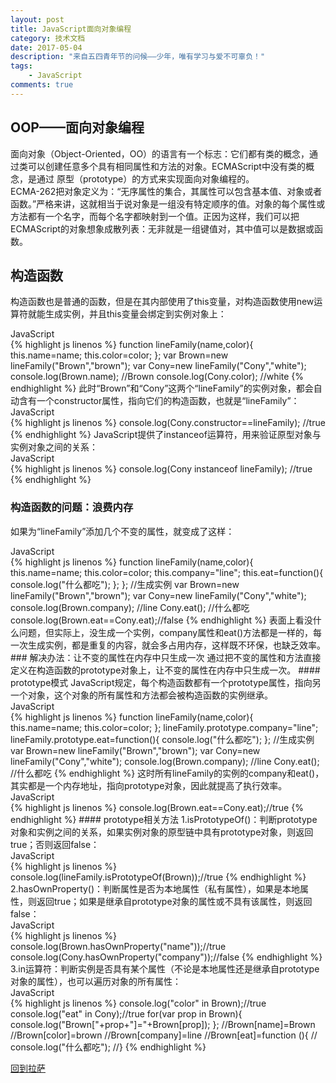 ```yaml
---
layout: post
title: JavaScript面向对象编程
category: 技术文档
date: 2017-05-04
description: "来自五四青年节的问候——少年，唯有学习与爱不可辜负！"
tags:
    - JavaScript
comments: true
---
```


## OOP——面向对象编程
面向对象（Object-Oriented，OO）的语言有一个标志：它们都有类的概念，通过类可以创建任意多个具有相同属性和方法的对象。ECMAScript中没有类的概念，是通过 原型（prototype）的方式来实现面向对象编程的。  
ECMA-262把对象定义为：“无序属性的集合，其属性可以包含基本值、对象或者函数。”严格来讲，这就相当于说对象是一组没有特定顺序的值。对象的每个属性或方法都有一个名字，而每个名字都映射到一个值。正因为这样，我们可以把ECMAScript的对象想象成散列表：无非就是一组键值对，其中值可以是数据或函数。

## 构造函数
构造函数也是普通的函数，但是在其内部使用了this变量，对构造函数使用new运算符就能生成实例，并且this变量会绑定到实例对象上：
<div class="env-header">JavaScript</div>
{% highlight js linenos %}
function lineFamily(name,color){
    this.name=name;
    this.color=color;
};
var Brown=new lineFamily("Brown","brown");
var Cony=new lineFamily("Cony","white");
console.log(Brown.name); //Brown
console.log(Cony.color); //white
{% endhighlight %}  
此时“Brown”和“Cony”这两个“lineFamily”的实例对象，都会自动含有一个constructor属性，指向它们的构造函数，也就是“lineFamily”：
<div class="env-header">JavaScript</div>
{% highlight js linenos %}
console.log(Cony.constructor==lineFamily); //true
{% endhighlight %}   
JavaScript提供了instanceof运算符，用来验证原型对象与实例对象之间的关系：
<div class="env-header">JavaScript</div>
{% highlight js linenos %}
console.log(Cony instanceof lineFamily); //true
{% endhighlight %}   

### 构造函数的问题：浪费内存
如果为“lineFamily”添加几个不变的属性，就变成了这样：
<div class="env-header">JavaScript</div>
{% highlight js linenos %}
function lineFamily(name,color){
    this.name=name;
    this.color=color;
    this.company="line";
    this.eat=function(){
        console.log("什么都吃");
    };
};
//生成实例
var Brown=new lineFamily("Brown","brown");
var Cony=new lineFamily("Cony","white");
console.log(Brown.company); //line
Cony.eat(); //什么都吃
console.log(Brown.eat==Cony.eat);//false
{% endhighlight %}  
表面上看没什么问题，但实际上，没生成一个实例，company属性和eat()方法都是一样的，每一次生成实例，都是重复的内容，就会多占用内存，这样既不环保，也缺乏效率。
### 解决办法：让不变的属性在内存中只生成一次
通过把不变的属性和方法直接定义在构造函数的prototype对象上，让不变的属性在内存中只生成一次。
#### prototype模式
JavaScript规定，每个构造函数都有一个prototype属性，指向另一个对象，这个对象的所有属性和方法都会被构造函数的实例继承。
<div class="env-header">JavaScript</div>
{% highlight js linenos %}
function lineFamily(name,color){
    this.name=name;
    this.color=color;
};
lineFamily.prototype.company="line";
lineFamily.prototype.eat=function(){
    console.log("什么都吃");
};
//生成实例
var Brown=new lineFamily("Brown","brown");
var Cony=new lineFamily("Cony","white");
console.log(Brown.company); //line
Cony.eat(); //什么都吃
{% endhighlight %}  
这时所有lineFamily的实例的company和eat()，其实都是一个内存地址，指向prototype对象，因此就提高了执行效率。
<div class="env-header">JavaScript</div>
{% highlight js linenos %}
console.log(Brown.eat==Cony.eat);//true
{% endhighlight %}   
#### prototype相关方法
1.isPrototypeOf()：判断prototype对象和实例之间的关系，如果实例对象的原型链中具有prototype对象，则返回true；否则返回false：
<div class="env-header">JavaScript</div>
{% highlight js linenos %}
console.log(lineFamily.isPrototypeOf(Brown));//true
{% endhighlight %}  
2.hasOwnProperty()：判断属性是否为本地属性（私有属性），如果是本地属性，则返回true；如果是继承自prototype对象的属性或不具有该属性，则返回false：
<div class="env-header">JavaScript</div>
{% highlight js linenos %}
console.log(Brown.hasOwnProperty("name"));//true
console.log(Cony.hasOwnProperty("company"));//false
{% endhighlight %}     
3.in运算符：判断实例是否具有某个属性（不论是本地属性还是继承自prototype对象的属性），也可以遍历对象的所有属性：
<div class="env-header">JavaScript</div>
{% highlight js linenos %}
console.log("color" in Brown);//true
console.log("eat" in Cony);//true
for(var prop in Brown){
    console.log("Brown["+prop+"]="+Brown[prop]);
};
//Brown[name]=Brown
//Brown[color]=brown
//Brown[company]=line
//Brown[eat]=function (){
//    console.log("什么都吃");
//}
{% endhighlight %}   



[回到拉萨](https://screamwitch.github.io)
